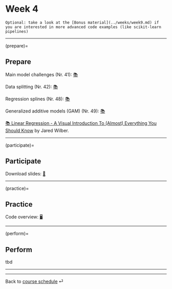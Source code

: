 # Week 4


```{note}
Optional: take a look at the [Bonus material](../weeks/week9.md) if you are interested in more advanced code examples (like scikit-learn pipelines)
```


---

(prepare)=
## Prepare

Main model challenges (Nr. 41): [📚](https://e-learning.hdm-stuttgart.de/moodle/pluginfile.php/430097/mod_resource/content/0/Hands%20on%20Machine%20Learning%2C%20Model%20Challenges.pdf)


Data splitting (Nr. 42): [📚](https://mlu-explain.github.io/train-test-validation/)

Regression splines (Nr. 48): [📚](https://www.statlearning.com/)

Generalized additive models (GAM) (Nr. 49): [📚](https://www.statlearning.com/)


[📚 Linear Regression - A Visual Introduction To (Almost) Everything You Should Know](https://mlu-explain.github.io/linear-regression/) by Jared Wilber.

---

(participate)=
## Participate


Download slides: [📑](https://drive.google.com/file/d/1-rzYhSLOyhDUNMGj-KHE78rcHt4yseUN/view?usp=sharing)



---

(practice)=
## Practice


Code overview: [🖥](../code/code-overview.md)


---

(perform)=
## Perform

tbd



---

---

Back to [course schedule](../docs/course-schedule.md) ⏎
